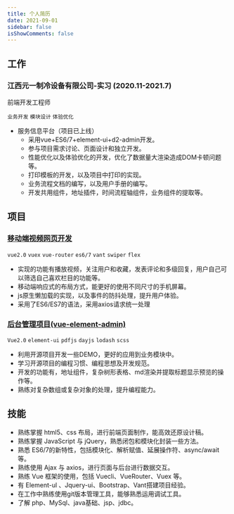 ```yaml
---
title: 个人简历
date: 2021-09-01
sidebar: false
isShowComments: false
---
```


## 工作

### 江西元一制冷设备有限公司-实习 (2020.11-2021.7)

前端开发工程师

`业务开发` `模块设计`  `体验优化`

- 服务信息平台（项目已上线）
  - 采用vue+ES6/7+element-ui+d2-admin开发。
  - 参与项目需求讨论、页面设计和独立开发。
  - 性能优化以及体验优化的开发，优化了数据量大渲染造成DOM卡顿问题等。
  - 打印模板的开发，以及项目中打印的实现。
  - 业务流程文档的编写，以及用户手册的编写。
  - 开发共用组件，地址插件，时间流程轴组件，业务组件的提取等。

## 项目

### [移动端视频网页开发](http://iskr.gitee.io/works/#/)

`vue2.0` `vuex`  `vue-router` `es6/7` `vant` `swiper`  `flex`

- 实现的功能有播放视频，关注用户和收藏，发表评论和多级回复，用户自己可以筛选自己喜欢栏目的功能等。
- 移动端响应式的布局方式，能更好的使用不同尺寸的手机屏幕。
- js原生懒加载的实现，以及事件的防抖处理，提升用户体验。
- 采用了ES6/ES7的语法，采用axios请求统一处理

### [后台管理项目(vue-element-admin)](https://gitee.com/iskr/vue)

`Vue2.0` `element-ui` `pdfjs` `dayjs` 	`lodash` `scss`

- 利用开源项目开发一些DEMO，更好的应用到业务模块中。
- 学习开源项目的编程习惯、编程思想及开发规范。
- 开发的功能有，地址组件，复杂树形表格、md渲染并提取标题显示预览的操作等。
- 熟练对复杂数组或复杂对象的处理，提升编程能力。

## 技能

- 熟练掌握 html5、css 布局，进行前端页面制作，能高效还原设计稿。
- 熟练掌握 JavaScript 与 jQuery，熟悉闭包和模块化封装一些方法。
- 熟悉 ES6/7的新特性，包括模块化、解析赋值、延展操作符、async/await等。
- 熟练使用 Ajax 与 axios，进行页面与后台进行数据交互。
- 熟练 Vue 框架的使用，包括 Vuecli、VueRouter、Vuex 等。
- 有 Element-ul 、Jquery-ui、Bootstrap、Vant搭建项目经验。
- 在工作中熟练使用git版本管理工具，能够熟悉运用调试工具。
- 了解 php、MySql、java基础、jsp、jdbc。

